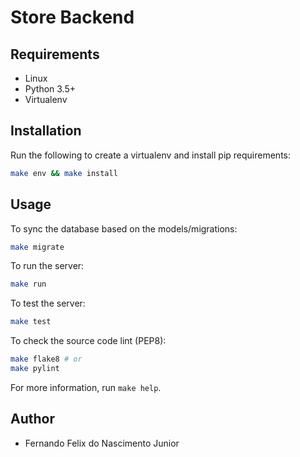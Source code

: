 # Store Backend

## Requirements

- Linux
- Python 3.5+
- Virtualenv

## Installation

Run the following to create a virtualenv and install pip requirements:
```sh
make env && make install
```

## Usage

To sync the database based on the models/migrations:
```sh
make migrate
```

To run the server:
```sh
make run
```

To test the server:
```sh
make test
```

To check the source code lint (PEP8):
```sh
make flake8 # or
make pylint
```

For more information, run `make help`.

## Author

- Fernando Felix do Nascimento Junior
